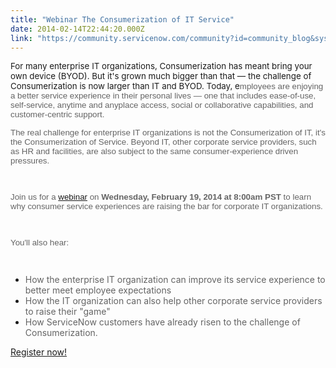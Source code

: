 ```yaml
---
title: "Webinar The Consumerization of IT Service"
date: 2014-02-14T22:44:20.000Z
link: "https://community.servicenow.com/community?id=community_blog&sys_id=0dedeae9dbd0dbc01dcaf3231f9619b5"
---
```

<p><span style="font-size: 10pt;">For many enterprise IT organizations, Consumerization has meant bring your own device (BYOD). But it's grown much bigger than that — the challenge of Consumerization is now larger than IT and BYOD. Today, e<span style="color: #646464; font-family: Arial;">mployees are enjoying a better service experience in their personal lives — one that includes ease-of-use, self-service, anytime and anyplace access, social or collaborative capabilities, and customer-centric support. </span></span></p><p></p><p><span style="color: #646464; font-size: 10pt; font-family: Arial;">The real challenge for enterprise IT organizations is not the Consumerization of IT, it's the Consumerization of Service. Beyond IT, other corporate service providers, such as HR and facilities, are also subject to the same consumer-experience driven pressures. </span></p><p><span style="color: #646464; font-size: 10pt; font-family: Arial;"><br/></span></p><p><span style="color: #646464; font-size: 10pt; font-family: Arial;">Join us for a <a title="fo.service-now.com/LP=2175" href="http://info.service-now.com/LP=2175">webinar</a> on <strong>Wednesday, February 19, 2014 at 8:00am PST</strong> to learn why consumer service experiences are raising the bar for corporate IT organizations. </span></p><p><span style="color: #646464; font-size: 10pt; font-family: Arial;"><br/></span></p><p><span style="color: #646464; font-size: 10pt; font-family: Arial;">You'll also hear:</span></p><p><span style="color: #646464; font-size: 10pt; font-family: Arial;"><br/></span></p><ul><li><span style="color: #646464;">How the enterprise IT organization can improve its service experience to better meet employee expectations</span></li><li><span style="color: #646464;">How the IT organization can also help other corporate service providers to raise their "game"</span></li><li><span style="color: #646464;">How ServiceNow customers have already risen to the challenge of Consumerization.</span></li></ul><p></p><p><a title="fo.service-now.com/LP=2175" href="http://info.service-now.com/LP=2175">Register now!</a></p>
